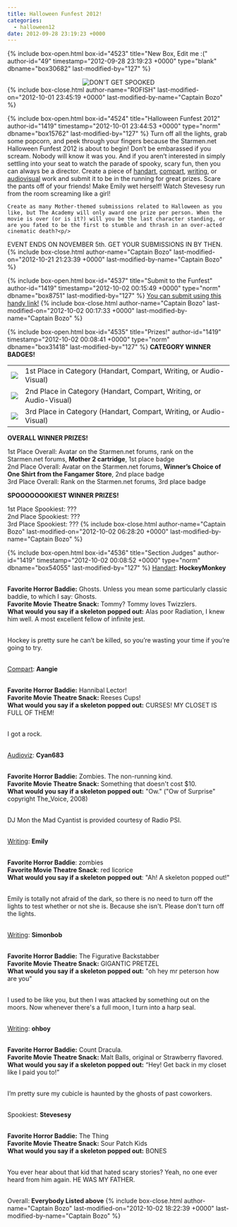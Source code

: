```yaml
---
title: Halloween Funfest 2012!
categories:
  - halloween12
date: 2012-09-28 23:19:23 +0000
---
```

{% include box-open.html box-id="4523" title="New Box, Edit me :(" author-id="49" timestamp="2012-09-28 23:19:23 +0000" type="blank" dbname="box30682" last-modified-by="127" %}
<center><img src="http://starmen.net/misc/KISSOFDEATH.png" title="DON'T GET SPOOKED" /></center>
{% include box-close.html author-name="ROFISH" last-modified-on="2012-10-01 23:45:19 +0000" last-modified-by-name="Captain Bozo" %}

{% include box-open.html box-id="4524" title="Halloween Funfest 2012" author-id="1419" timestamp="2012-10-01 23:44:53 +0000" type="norm" dbname="box15762" last-modified-by="127" %}
    Turn off all the lights, grab some popcorn, and peek through your fingers because the Starmen.net Halloween Funfest 2012 is about to begin! Don’t be embarassed if you scream. Nobody will know it was you. And if you aren’t interested in simply settling into your seat to watch the parade of spooky, scary fun, then you can always be a director. Create a piece of <a href="http://starmen.net/halloween12/handart.php">handart</a>, <a href="http://starmen.net/halloween12/compart.php">compart</a>, <a href="http://starmen.net/halloween12/writing.php">writing</a>, or <a href="http://starmen.net/halloween12/audioviz.php">audiovisual</a> work and submit it to be in the running for great prizes. Scare the pants off of your friends! Make Emily wet herself! Watch Stevesesy run from the room screaming like a girl!<p/>

    Create as many Mother-themed submissions related to Halloween as you like, but The Academy will only award one prize per person. When the movie is over (or is it?) will you be the last character standing, or are you fated to be the first to stumble and thrash in an over-acted cinematic death?<p/>

EVENT ENDS ON NOVEMBER 5th. GET YOUR SUBMISSIONS IN BY THEN.
{% include box-close.html author-name="Captain Bozo" last-modified-on="2012-10-21 21:23:39 +0000" last-modified-by-name="Captain Bozo" %}

{% include box-open.html box-id="4537" title="Submit to the Funfest" author-id="1419" timestamp="2012-10-02 00:15:49 +0000" type="norm" dbname="box8751" last-modified-by="127" %}
<a href="http://starmen.net/submit/?ForceSection=Halloween%20Funfest%202012">You can submit using this handy link!</a>
{% include box-close.html author-name="Captain Bozo" last-modified-on="2012-10-02 00:17:33 +0000" last-modified-by-name="Captain Bozo" %}

{% include box-open.html box-id="4535" title="Prizes!" author-id="1419" timestamp="2012-10-02 00:08:41 +0000" type="norm" dbname="box31418" last-modified-by="127" %}
<b>CATEGORY WINNER BADGES!</b><p/>

<table>
<tr><td><img src="http://starmen.net/misc/SwampThingBadge3.gif" /></td><td>1st Place in Category (Handart, Compart, Writing, or Audio-Visual)</td></tr>
<tr><td><img src="http://starmen.net/misc/LilUFOStrings2.gif" /></td><td>2nd Place in Category (Handart, Compart, Writing, or Audio-Visual)</td></tr>
<tr><td><img src="http://starmen.net/misc/bloodandonauts.png" /></td><td>3rd Place in Category (Handart, Compart, Writing, or Audio-Visual)</td></tr>
</table><p/>

<b>OVERALL WINNER PRIZES!</b><p/>

1st Place Overall: Avatar on the Starmen.net forums, rank on the Starmen.net forums, <b>Mother 2 cartridge</b>, 1st place badge<br/>
2nd Place Overall: Avatar on the Starmen.net forums, <b>Winner’s Choice of One Shirt from the Fangamer Store</b>, 2nd place badge<br/>
3rd Place Overall: Rank on the Starmen.net forums, 3rd place badge<p/>

<b>SPOOOOOOOKIEST WINNER PRIZES!</b><p/>

1st Place Spookiest: ???<br/>
2nd Place Spookiest: ???<br/>
3rd Place Spookiest: ???
{% include box-close.html author-name="Captain Bozo" last-modified-on="2012-10-02 06:28:20 +0000" last-modified-by-name="Captain Bozo" %}

{% include box-open.html box-id="4536" title="Section Judges" author-id="1419" timestamp="2012-10-02 00:08:52 +0000" type="norm" dbname="box54055" last-modified-by="127" %}
<a href="http://starmen.net/halloween12/handart.php">Handart</a>: <b>HockeyMonkey</b><br/><br/>

<b>Favorite Horror Baddie:</b> Ghosts. Unless you mean some particularly classic baddie, to which I say: Ghosts.<br/>
<b>Favorite Movie Theatre Snack:</b> Tommy? Tommy loves Twizzlers.<br/>
<b>What would you say if a skeleton popped out:</b> Alas poor Radiation, I knew him well. A most excellent fellow of infinite jest.<br/><br/>

Hockey is pretty sure he can’t be killed, so you’re wasting your time if you’re going to try.<br/><br/>

<a href="http://starmen.net/halloween12/compart.php">Compart</a>: <b>Aangie</b><br/><br/>

<b>Favorite Horror Baddie:</b> Hannibal Lector!<br/>
<b>Favorite Movie Theatre Snack:</b> Reeses Cups!<br/>
<b>What would you say if a skeleton popped out:</b> CURSES! MY CLOSET IS FULL OF THEM!<br/><br/>

I got a rock.<br/><br/>

<a href="http://starmen.net/halloween12/audioviz.php">Audioviz</a>: <b>Cyan683</b><br/><br/>

<b>Favorite Horror Baddie:</b> Zombies. The non-running kind.<br/>
<b>Favorite Movie Theatre Snack:</b> Something that doesn't cost $10.<br/>
<b>What would you say if a skeleton popped out:</b> "Ow." ("Ow of Surprise" copyright The_Voice, 2008)<br/><br/>

DJ Mon the Mad Cyantist is provided courtesy of Radio PSI.<br /><br />

<a href="http://starmen.net/halloween12/writing.php">Writing</a>: <b>Emily</b><br/><br/>

<b>Favorite Horror Baddie</b>: zombies<br/>
<b>Favorite Movie Theatre Snack</b>: red licorice<br/>
<b>What would you say if a skeleton popped out</b>: "Ah! A skeleton popped out!"<br/><br/>

Emily is totally not afraid of the dark, so there is no need to turn off the lights to test whether or not she is. Because she isn't. Please don't turn off the lights.<br/><br/>

<a href="http://starmen.net/halloween12/writing.php">Writing</a>: <b>Simonbob</b><br/><br/>

<b>Favorite Horror Baddie:</b> The Figurative Backstabber<br/>
<b>Favorite Movie Theatre Snack:</b> GIGANTIC PRETZEL<br/>
<b>What would you say if a skeleton popped out:</b> "oh hey mr peterson how are you"<br/><br/>

I used to be like you, but then I was attacked by something out on the moors.  Now whenever there's a full moon, I turn into a harp seal.<br/><br/>

<a href="http://starmen.net/halloween12/writing.php">Writing</a>: <b>ohboy</b><br/><br/>

<b>Favorite Horror Baddie:</b> Count Dracula.<br/>
<b>Favorite Movie Theatre Snack:</b> Malt Balls, original or Strawberry flavored.<br/>
<b>What would you say if a skeleton popped out:</b> “Hey! Get back in my closet like I paid you to!”<br/><br/>

I’m pretty sure my cubicle is haunted by the ghosts of past coworkers.<br/><br/>

Spookiest: <b>Stevesesy</b><br/><br/>

<b>Favorite Horror Baddie:</b> The Thing<br/>
<b>Favorite Movie Theatre Snack:</b> Sour Patch Kids<br/>
<b>What would you say if a skeleton popped out:</b> BONES<br/><br/>

You ever hear about that kid that hated scary stories? Yeah, no one ever heard from him again. HE WAS MY FATHER.<br/><br/>

Overall: <b>Everybody Listed above</b>
{% include box-close.html author-name="Captain Bozo" last-modified-on="2012-10-02 18:22:39 +0000" last-modified-by-name="Captain Bozo" %}
